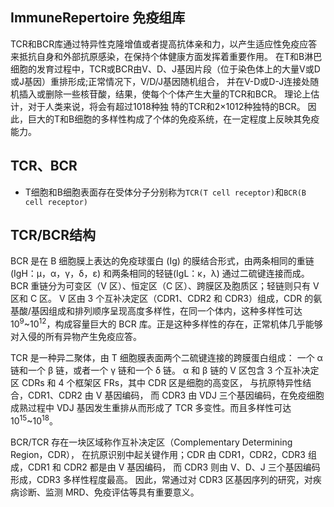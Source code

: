 ## ImmuneRepertoire 免疫组库

TCR和BCR库通过特异性克隆增值或者提高抗体亲和力，以产生适应性免疫应答来抵抗自身和外部抗原感染，在保持个体健康方面发挥着重要作用。 
在T和B淋巴细胞的发育过程中，TCR或BCR由V、D、J基因片段（位于染色体上的大量V或D或J基因）重排形成;正常情况下，V/D/J基因随机组合，
并在V-D或D-J连接处随机插入或删除一些核苷酸，结果，使每个个体产生大量的TCR和BCR。 理论上估计，对于人类来说，将会有超过1018种独
特的TCR和2×1012种独特的BCR。 因此，巨大的T和B细胞的多样性构成了个体的免疫系统，在一定程度上反映其免疫能力。


## TCR、BCR
- T细胞和B细胞表面存在受体分子分别称为`TCR(T cell receptor)`和`BCR(B cell receptor)`

## TCR/BCR结构
BCR 是在 B 细胞膜上表达的免疫球蛋白 (Ig) 的膜结合形式，由两条相同的重链 (IgH：µ，α，γ，δ，ε) 和两条相同的轻链(IgL：κ，λ) 通过二硫键连接而成。BCR 重链分为可变区（V 区）、恒定区（C 区）、跨膜区及胞质区；轻链则只有 V 区和 C 区。
V 区由 3 个互补决定区（CDR1、CDR2 和 CDR3）组成，CDR 的氨基酸/基因组成和排列顺序呈现高度多样性，在同一个体内，这种多样性可达 10<sup>9</sup>~10<sup>12</sup>，构成容量巨大的 BCR 库。正是这种多样性的存在，正常机体几乎能够对入侵的所有异物产生免疫应答。


TCR 是一种异二聚体，由 T 细胞膜表面两个二硫键连接的跨膜蛋白组成：
一个 α 链和一个 β 链，或者一个 γ 链和一个 δ 链。
α 和 β 链的 V 区包含 3 个互补决定区 CDRs 和 4 个框架区 FRs，其中 CDR 区是细胞的高变区，
与抗原特异性结合，CDR1、CDR2 由 V 基因编码，
而 CDR3 由 VDJ 三个基因编码，在免疫细胞成熟过程中 VDJ 基因发生重排从而形成了 TCR 多变性。而且多样性可达 10<sup>15</sup>~10<sup>18</sup>。


BCR/TCR 存在一块区域称作互补决定区（Complementary Determining Region，CDR），
在抗原识别中起关键作用；CDR 由 CDR1，CDR2，CDR3 组成，CDR1 和 CDR2 都是由 V 基因编码，
而 CDR3 则由 V、D、J 三个基因编码形成，CDR3 多样性程度最高。
因此，常通过对 CDR3 区基因序列的研究，对疾病诊断、监测 MRD、免疫评估等具有重要意义。
